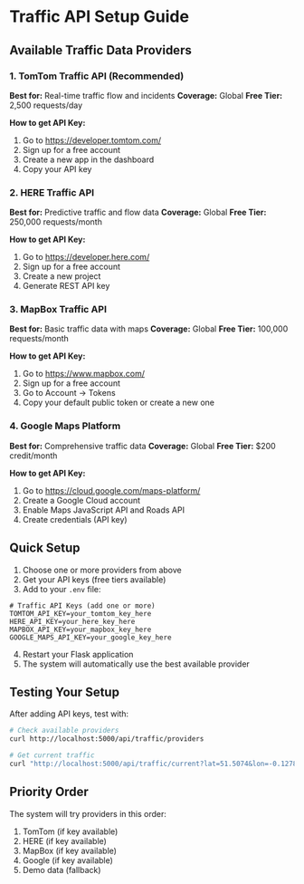 # Traffic API Setup Guide

## Available Traffic Data Providers

### 1. TomTom Traffic API (Recommended)
**Best for:** Real-time traffic flow and incidents
**Coverage:** Global
**Free Tier:** 2,500 requests/day

**How to get API Key:**
1. Go to https://developer.tomtom.com/
2. Sign up for a free account
3. Create a new app in the dashboard
4. Copy your API key

### 2. HERE Traffic API
**Best for:** Predictive traffic and flow data
**Coverage:** Global
**Free Tier:** 250,000 requests/month

**How to get API Key:**
1. Go to https://developer.here.com/
2. Sign up for a free account
3. Create a new project
4. Generate REST API key

### 3. MapBox Traffic API
**Best for:** Basic traffic data with maps
**Coverage:** Global
**Free Tier:** 100,000 requests/month

**How to get API Key:**
1. Go to https://www.mapbox.com/
2. Sign up for a free account
3. Go to Account → Tokens
4. Copy your default public token or create a new one

### 4. Google Maps Platform
**Best for:** Comprehensive traffic data
**Coverage:** Global
**Free Tier:** $200 credit/month

**How to get API Key:**
1. Go to https://cloud.google.com/maps-platform/
2. Create a Google Cloud account
3. Enable Maps JavaScript API and Roads API
4. Create credentials (API key)

## Quick Setup

1. Choose one or more providers from above
2. Get your API keys (free tiers available)
3. Add to your `.env` file:

```env
# Traffic API Keys (add one or more)
TOMTOM_API_KEY=your_tomtom_key_here
HERE_API_KEY=your_here_key_here
MAPBOX_API_KEY=your_mapbox_key_here
GOOGLE_MAPS_API_KEY=your_google_key_here
```

4. Restart your Flask application
5. The system will automatically use the best available provider

## Testing Your Setup

After adding API keys, test with:

```bash
# Check available providers
curl http://localhost:5000/api/traffic/providers

# Get current traffic
curl "http://localhost:5000/api/traffic/current?lat=51.5074&lon=-0.1278"
```

## Priority Order

The system will try providers in this order:
1. TomTom (if key available)
2. HERE (if key available)
3. MapBox (if key available)
4. Google (if key available)
5. Demo data (fallback)
